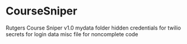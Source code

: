 # CourseSniper
Rutgers Course Sniper v1.0
mydata folder hidden 
credentials for twilio 
secrets for login data
misc file for noncomplete code
